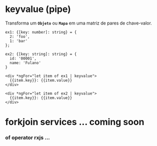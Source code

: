# keyvalue (pipe) 

Transforma um **`Objeto`** ou **`Mapa`** em uma matriz de pares de chave-valor.

    ex1: {[key: number]: string} = {
      2: 'foo', 
      1: 'bar'
    };

    ex2: {[key: string]: string} = {
      id: '00001',
      name: 'Fulano'
    }
    
    <div *ngFor="let item of ex1 | keyvalue">
      {{item.key}}: {{item.value}}
    </div>
    
    <div *ngFor="let item of ex2 | keyvalue">
      {{item.key}}: {{item.value}}
    </div>

# forkjoin services ... coming soon

### of operator rxjs ...
